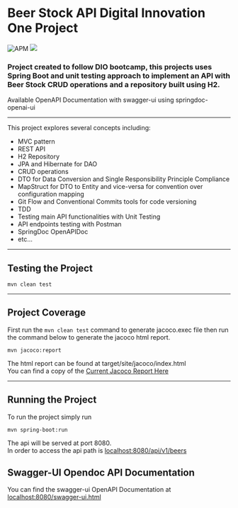 # Beer Stock API Digital Innovation One Project
![APM](https://img.shields.io/apm/l/vim-mode)
![](https://img.shields.io/badge/CodeCoverage-69%25%09-yellowgreen)
<h3>Project created to follow DIO bootcamp, this projects uses Spring Boot and 
unit testing approach to implement an API with Beer Stock CRUD operations
and a repository built using H2.</h3>

Available OpenAPI Documentation with swagger-ui using springdoc-openai-ui

<hr>

This project explores several concepts including:

- MVC pattern
- REST API
- H2 Repository
- JPA and Hibernate for DAO
- CRUD operations
- DTO for Data Conversion and Single Responsibility Principle Compliance
- MapStruct for DTO to Entity and vice-versa for convention over configuration mapping
- Git Flow and Conventional Commits tools for code versioning
- TDD
- Testing main API functionalities with Unit Testing
- API endpoints testing with Postman
- SpringDoc OpenAPIDoc
- etc...

<hr>

## Testing the Project
```
mvn clean test
```
<hr>

## Project Coverage
First run the ``mvn clean test`` command to generate jacoco.exec file then
run the command below to generate the jacoco html report. 
```
mvn jacoco:report
```

The html report can be found at target/site/jacoco/index.html  
You can find a copy of the [Current Jacoco Report Here](./jacocoReport.html)
<hr>

## Running the Project
To run the project simply run
```
mvn spring-boot:run
```

The api will be served at port 8080.  
In order to access the api path is [localhost:8080/api/v1/beers](localhost:8080/api/v1/beers)  

## Swagger-UI Opendoc API Documentation
You can find the swagger-ui OpenAPI Documentation at [localhost:8080/swagger-ui.html](localhost:8080/api/v1/beers)